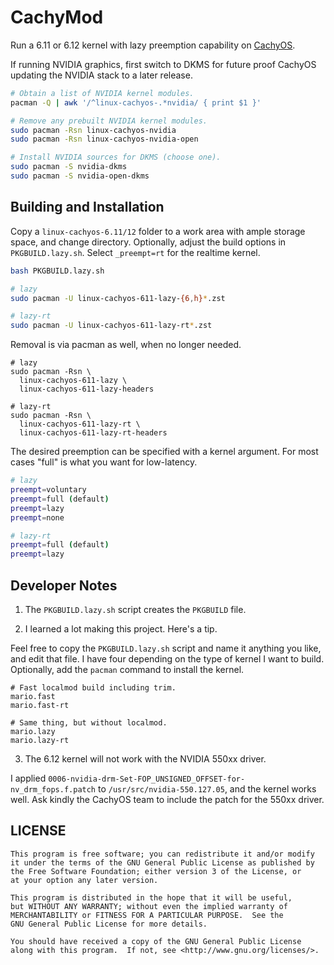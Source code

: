 # CachyMod

Run a 6.11 or 6.12 kernel with lazy preemption capability on [CachyOS](https://cachyos.org/).

If running NVIDIA graphics, first switch to DKMS for future proof CachyOS
updating the NVIDIA stack to a later release.

```bash
# Obtain a list of NVIDIA kernel modules.
pacman -Q | awk '/^linux-cachyos-.*nvidia/ { print $1 }'

# Remove any prebuilt NVIDIA kernel modules.
sudo pacman -Rsn linux-cachyos-nvidia
sudo pacman -Rsn linux-cachyos-nvidia-open

# Install NVIDIA sources for DKMS (choose one).
sudo pacman -S nvidia-dkms
sudo pacman -S nvidia-open-dkms
```

## Building and Installation

Copy a `linux-cachyos-6.11/12` folder to a work area with ample storage space,
and change directory. Optionally, adjust the build options in `PKGBUILD.lazy.sh`.
Select `_preempt=rt` for the realtime kernel.

```bash
bash PKGBUILD.lazy.sh

# lazy
sudo pacman -U linux-cachyos-611-lazy-{6,h}*.zst

# lazy-rt
sudo pacman -U linux-cachyos-611-lazy-rt*.zst
```

Removal is via pacman as well, when no longer needed.

```text
# lazy
sudo pacman -Rsn \
  linux-cachyos-611-lazy \
  linux-cachyos-611-lazy-headers

# lazy-rt
sudo pacman -Rsn \
  linux-cachyos-611-lazy-rt \
  linux-cachyos-611-lazy-rt-headers
```

The desired preemption can be specified with a kernel argument.
For most cases "full" is what you want for low-latency.

```bash
# lazy
preempt=voluntary
preempt=full (default)
preempt=lazy
preempt=none

# lazy-rt
preempt=full (default)
preempt=lazy
```

## Developer Notes

1. The `PKGBUILD.lazy.sh` script creates the `PKGBUILD` file.

2. I learned a lot making this project. Here's a tip.

Feel free to copy the `PKGBUILD.lazy.sh` script and name it
anything you like, and edit that file. I have four depending
on the type of kernel I want to build. Optionally, add the
`pacman` command to install the kernel.

```text
# Fast localmod build including trim.
mario.fast
mario.fast-rt

# Same thing, but without localmod.
mario.lazy
mario.lazy-rt
```

3. The 6.12 kernel will not work with the NVIDIA 550xx driver. 

I applied `0006-nvidia-drm-Set-FOP_UNSIGNED_OFFSET-for-nv_drm_fops.f.patch`
to `/usr/src/nvidia-550.127.05`, and the kernel works well. Ask kindly the
CachyOS team to include the patch for the 550xx driver.

## LICENSE

```text
This program is free software; you can redistribute it and/or modify
it under the terms of the GNU General Public License as published by
the Free Software Foundation; either version 3 of the License, or
at your option any later version.

This program is distributed in the hope that it will be useful,
but WITHOUT ANY WARRANTY; without even the implied warranty of
MERCHANTABILITY or FITNESS FOR A PARTICULAR PURPOSE.  See the
GNU General Public License for more details.

You should have received a copy of the GNU General Public License
along with this program.  If not, see <http://www.gnu.org/licenses/>.
```

